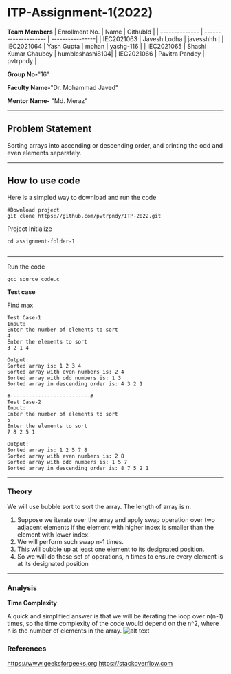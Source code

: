 # ITP-Assignment-1(2022)

**Team Members**
|   Enrollment No.  |   Name                 | GithubId        |
|   --------------  |   -------------------- | ----------------|
|    IEC2021063     |   Javesh Lodha         | javesshhh       |
|    IEC2021064     |   Yash Gupta | mohan   | yashg-116       |
|    IEC2021065     |   Shashi Kumar Chaubey | humbleshashi8104|
|    IEC2021066     |   Pavitra Pandey       | pvtrpndy        |


**Group No-**"16"

**Faculty Name-**"Dr. Mohammad Javed"

**Mentor Name-** "Md. Meraz"

---
## Problem Statement
Sorting arrays into ascending or descending order, and printing the odd and even elements separately.

---
## How to use code
Here is a simpled way to download and run the code 
```
#Download project
git clone https://github.com/pvtrpndy/ITP-2022.git 
```
Project Initialize 
```
cd assignment-folder-1


```
---

Run the code
```
gcc source_code.c
```

**Test case**

Find max
```
Test Case-1
Input:
Enter the number of elements to sort
4
Enter the elements to sort
3 2 1 4

Output:
Sorted array is: 1 2 3 4 
Sorted array with even numbers is: 2 4 
Sorted array with odd numbers is: 1 3 
Sorted array in descending order is: 4 3 2 1

#--------------------------#
Test Case-2
Input:
Enter the number of elements to sort
5
Enter the elements to sort
7 8 2 5 1

Output:
Sorted array is: 1 2 5 7 8 
Sorted array with even numbers is: 2 8 
Sorted array with odd numbers is: 1 5 7 
Sorted array in descending order is: 8 7 5 2 1
```

---

### Theory
We will use bubble sort to sort the array. The length of array is n.

1. Suppose we iterate over the array and apply swap operation over two adjacent elements if the element with higher index is smaller than the element with lower index.
2. We will perform such swap n-1 times.
3. This will bubble up at least one element to its designated position.
4. So we will do these set of operations, n times to ensure every element is at its designated position


---

### Analysis

**Time Complexity**

A quick and simplified answer is that we will be iterating the loop over n(n-1) times, so the time complexity of the code would depend on the n^2, where n is the number of elements in the array. 
![alt text](https://cdn.discordapp.com/attachments/871004332294815744/934777228531740672/unknown.png)



### References
https://www.geeksforgeeks.org
https://stackoverflow.com
